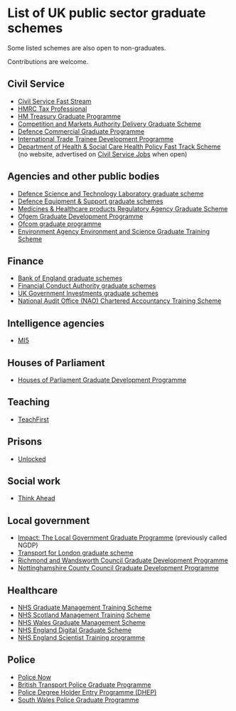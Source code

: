# List of UK public sector graduate schemes
Some listed schemes are also open to non-graduates.

Contributions are welcome.

## Civil Service

- [Civil Service Fast Stream](https://www.faststream.gov.uk)
- [HMRC Tax Professional](https://www.gov.uk/guidance/tax-professional-development-programme)
- [HM Treasury Graduate Programme](https://www.hmtreasurycareers.co.uk/graduate-programme/application-process-timeline/)
- [Competition and Markets Authority Delivery Graduate Scheme](https://www.civil-service-careers.gov.uk/cma-graduate-scheme/)
- [Defence Commercial Graduate Programme](https://www.gov.uk/government/publications/defence-commercial-graduate-programme-brochure)
- [International Trade Trainee Development Programme](https://itdptrade.co.uk/about-the-programme/)
- [Department of Health & Social Care Health Policy Fast Track Scheme](https://www.graduates.nhs.uk/wp-content/uploads/2021/10/DHSC-HPFTS-2022-Candidate-Pack.pdf) (no website, advertised on [Civil Service Jobs](https://www.civilservicejobs.service.gov.uk/csr/index.cgi) when open)

## Agencies and other public bodies

- [Defence Science and Technology Laboratory graduate scheme](https://www.gov.uk/guidance/become-a-dstl-graduate-or-student)
- [Defence Equipment & Support graduate schemes](https://des.mod.uk/careers/graduates-1/#graduate-section)
- [Medicines & Healthcare products Regulatory Agency Graduate Scheme](https://www.gov.uk/government/publications/mhra-graduate-scheme/mhra-graduate-scheme)
- [Ofgem Graduate Development Programme](https://www.ofgem.gov.uk/ofgem-graduate-development-programme)
- [Ofcom graduate programme](https://careers.ofcom.org.uk/careers/early-careers/graduate-programme/)
- [Environment Agency Environment and Science Graduate Training Scheme](https://environmentagencycareers.co.uk/current-opportunities/environment-and-science-graduate-training-scheme/?sType=ea_landingpage)

## Finance

- [Bank of England graduate schemes](https://www.bankofengland.co.uk/careers/early-careers)
- [Financial Conduct Authority graduate schemes](https://www.fca.org.uk/careers/early-careers)
- [UK Government Investments graduate schemes](https://www.ukgi.org.uk/working-for-us/graduate-programme/)
- [National Audit Office (NAO) Chartered Accountancy Training Scheme](https://naoaccountancyscheme.co.uk)
  
## Intelligence agencies

- [MI5](https://www.mi5.gov.uk/careers/opportunities/graduates)

## Houses of Parliament

- [Houses of Parliament Graduate Development Programme](https://www.parliament.uk/about/working/graduateprogramme/)

## Teaching

- [TeachFirst](https://www.teachfirst.org.uk/)

## Prisons

- [Unlocked](http://unlockedgrads.org.uk/)

## Social work

- [Think Ahead](http://thinkahead.org/)

## Local government

- [Impact: The Local Government Graduate Programme](https://www.local.gov.uk/impact-local-government-graduate-programme-candidates) (previously called NGDP)
- [Transport for London graduate scheme](https://tfl.gov.uk/corporate/careers/graduates)
- [Richmond and Wandsworth Council Graduate Development Programme](https://recruitment.richmondandwandsworth.gov.uk/graduates/)
- [Nottinghamshire County Council Graduate Development Programme](https://www.nottinghamshire.gov.uk/jobs-and-working/working-for-us/learning-and-development/graduate-development-programme)

## Healthcare

- [NHS Graduate Management Training Scheme](https://graduates.nhs.uk)
- [NHS Scotland Management Training Scheme](https://www.mts.scot.nhs.uk)
- [NHS Wales Graduate Management Scheme](https://heiw.nhs.wales/careers/nhs-wales-careers/roles/corporate-services/management/nhs-wales-graduate-management-scheme/)
- [NHS England Digital Graduate Scheme](https://digital.nhs.uk/careers/early-careers/graduate-scheme/)
- [NHS England Scientist Training programme](https://www.nshcs.hee.nhs.uk/programmes/stp)

## Police

- [Police Now](http://www.policenow.org.uk/)
- [British Transport Police Graduate Programme](https://careers.btp.police.uk/roles/graduate-programme/)
- [Police Degree Holder Entry Programme (DHEP)](https://www.joiningthepolice.co.uk/application-process/ways-in-to-policing/degree-holder-entry-programme-dhep)
- [South Wales Police Graduate Programme](https://www.south-wales.police.uk/police-forces/south-wales-police/areas/careers/careers/police-staff-roles/graduate-opportunities/)
